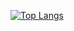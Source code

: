 [![Top Langs](https://github-readme-stats.vercel.app/api/top-langs/?username=oAndin)](https://github.com/oAndin/github-readme-stats)
